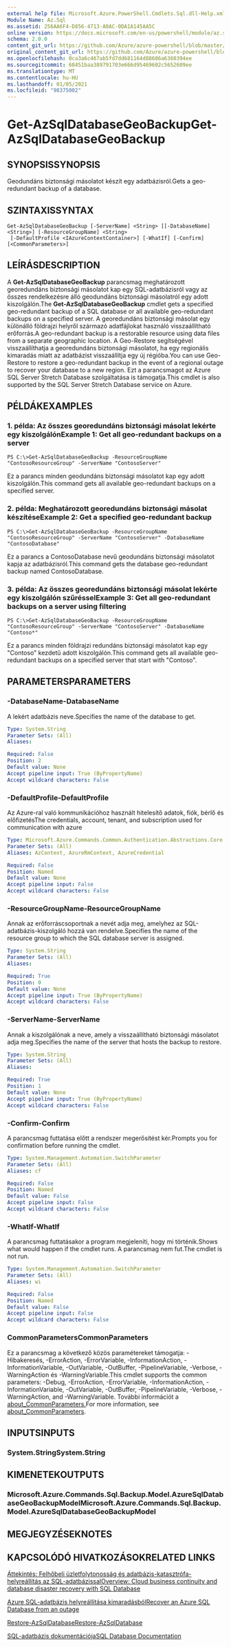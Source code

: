 ```yaml
---
external help file: Microsoft.Azure.PowerShell.Cmdlets.Sql.dll-Help.xml
Module Name: Az.Sql
ms.assetid: 256AA6F4-D856-4713-A0AC-0DA1A145AA5C
online version: https://docs.microsoft.com/en-us/powershell/module/az.sql/get-azsqldatabasegeobackup
schema: 2.0.0
content_git_url: https://github.com/Azure/azure-powershell/blob/master/src/Sql/Sql/help/Get-AzSqlDatabaseGeoBackup.md
original_content_git_url: https://github.com/Azure/azure-powershell/blob/master/src/Sql/Sql/help/Get-AzSqlDatabaseGeoBackup.md
ms.openlocfilehash: 0ca3a6c467ab5fd7dd681164d88686a6360394ee
ms.sourcegitcommit: 68451baa389791703e666d95469602c5652609ee
ms.translationtype: MT
ms.contentlocale: hu-HU
ms.lasthandoff: 01/05/2021
ms.locfileid: "98375002"
---
```

# <span data-ttu-id="82e07-101">Get-AzSqlDatabaseGeoBackup</span><span class="sxs-lookup"><span data-stu-id="82e07-101">Get-AzSqlDatabaseGeoBackup</span></span>

## <span data-ttu-id="82e07-102">SYNOPSIS</span><span class="sxs-lookup"><span data-stu-id="82e07-102">SYNOPSIS</span></span>
<span data-ttu-id="82e07-103">Geodundáns biztonsági másolatot készít egy adatbázisról.</span><span class="sxs-lookup"><span data-stu-id="82e07-103">Gets a geo-redundant backup of a database.</span></span>

## <span data-ttu-id="82e07-104">SZINTAXIS</span><span class="sxs-lookup"><span data-stu-id="82e07-104">SYNTAX</span></span>

```
Get-AzSqlDatabaseGeoBackup [-ServerName] <String> [[-DatabaseName] <String>] [-ResourceGroupName] <String>
 [-DefaultProfile <IAzureContextContainer>] [-WhatIf] [-Confirm] [<CommonParameters>]
```

## <span data-ttu-id="82e07-105">LEÍRÁS</span><span class="sxs-lookup"><span data-stu-id="82e07-105">DESCRIPTION</span></span>
<span data-ttu-id="82e07-106">A **Get-AzSqlDatabaseGeoBackup** parancsmag meghatározott georedundáns biztonsági másolatot kap egy SQL-adatbázisról vagy az összes rendelkezésre álló geodundáns biztonsági másolatról egy adott kiszolgálón.</span><span class="sxs-lookup"><span data-stu-id="82e07-106">The **Get-AzSqlDatabaseGeoBackup** cmdlet gets a specified geo-redundant backup of a SQL database or all available geo-redundant backups on a specified server.</span></span>
<span data-ttu-id="82e07-107">A georedundáns biztonsági másolat egy különálló földrajzi helyről származó adatfájlokat használó visszaállítható erőforrás.</span><span class="sxs-lookup"><span data-stu-id="82e07-107">A geo-redundant backup is a restorable resource using data files from a separate geographic location.</span></span>
<span data-ttu-id="82e07-108">A Geo-Restore segítségével visszaállíthatja a georedundáns biztonsági másolatot, ha egy regionális kimaradás miatt az adatbázist visszaállítja egy új régióba.</span><span class="sxs-lookup"><span data-stu-id="82e07-108">You can use Geo-Restore to restore a geo-redundant backup in the event of a regional outage to recover your database to a new region.</span></span>
<span data-ttu-id="82e07-109">Ezt a parancsmagot az Azure SQL Server Stretch Database szolgáltatása is támogatja.</span><span class="sxs-lookup"><span data-stu-id="82e07-109">This cmdlet is also supported by the SQL Server Stretch Database service on Azure.</span></span>

## <span data-ttu-id="82e07-110">PÉLDÁK</span><span class="sxs-lookup"><span data-stu-id="82e07-110">EXAMPLES</span></span>

### <span data-ttu-id="82e07-111">1. példa: Az összes georedundáns biztonsági másolat lekérte egy kiszolgálón</span><span class="sxs-lookup"><span data-stu-id="82e07-111">Example 1: Get all geo-redundant backups on a server</span></span>
```
PS C:\>Get-AzSqlDatabaseGeoBackup -ResourceGroupName "ContosoResourceGroup" -ServerName "ContosoServer"
```

<span data-ttu-id="82e07-112">Ez a parancs minden geodundáns biztonsági másolatot kap egy adott kiszolgálón.</span><span class="sxs-lookup"><span data-stu-id="82e07-112">This command gets all available geo-redundant backups on a specified server.</span></span>

### <span data-ttu-id="82e07-113">2. példa: Meghatározott georedundáns biztonsági másolat készítése</span><span class="sxs-lookup"><span data-stu-id="82e07-113">Example 2: Get a specified geo-redundant backup</span></span>
```
PS C:\>Get-AzSqlDatabaseGeoBackup -ResourceGroupName "ContosoResourceGroup" -ServerName "ContosoServer" -DatabaseName "ContosoDatabase"
```

<span data-ttu-id="82e07-114">Ez a parancs a ContosoDatabase nevű geodundáns biztonsági másolatot kapja az adatbázisról.</span><span class="sxs-lookup"><span data-stu-id="82e07-114">This command gets the database geo-redundant backup named ContosoDatabase.</span></span>

### <span data-ttu-id="82e07-115">3. példa: Az összes georedundáns biztonsági másolat lekérte egy kiszolgálón szűréssel</span><span class="sxs-lookup"><span data-stu-id="82e07-115">Example 3: Get all geo-redundant backups on a server using filtering</span></span>
```
PS C:\>Get-AzSqlDatabaseGeoBackup -ResourceGroupName "ContosoResourceGroup" -ServerName "ContosoServer" -DatabaseName "Contoso*"
```

<span data-ttu-id="82e07-116">Ez a parancs minden földrajzi redundáns biztonsági másolatot kap egy "Contoso" kezdetű adott kiszolgálón.</span><span class="sxs-lookup"><span data-stu-id="82e07-116">This command gets all available geo-redundant backups on a specified server that start with "Contoso".</span></span>

## <span data-ttu-id="82e07-117">PARAMETERS</span><span class="sxs-lookup"><span data-stu-id="82e07-117">PARAMETERS</span></span>

### <span data-ttu-id="82e07-118">-DatabaseName</span><span class="sxs-lookup"><span data-stu-id="82e07-118">-DatabaseName</span></span>
<span data-ttu-id="82e07-119">A lekért adatbázis neve.</span><span class="sxs-lookup"><span data-stu-id="82e07-119">Specifies the name of the database to get.</span></span>

```yaml
Type: System.String
Parameter Sets: (All)
Aliases:

Required: False
Position: 2
Default value: None
Accept pipeline input: True (ByPropertyName)
Accept wildcard characters: False
```

### <span data-ttu-id="82e07-120">-DefaultProfile</span><span class="sxs-lookup"><span data-stu-id="82e07-120">-DefaultProfile</span></span>
<span data-ttu-id="82e07-121">Az Azure-ral való kommunikációhoz használt hitelesítő adatok, fiók, bérlő és előfizetés</span><span class="sxs-lookup"><span data-stu-id="82e07-121">The credentials, account, tenant, and subscription used for communication with azure</span></span>

```yaml
Type: Microsoft.Azure.Commands.Common.Authentication.Abstractions.Core.IAzureContextContainer
Parameter Sets: (All)
Aliases: AzContext, AzureRmContext, AzureCredential

Required: False
Position: Named
Default value: None
Accept pipeline input: False
Accept wildcard characters: False
```

### <span data-ttu-id="82e07-122">-ResourceGroupName</span><span class="sxs-lookup"><span data-stu-id="82e07-122">-ResourceGroupName</span></span>
<span data-ttu-id="82e07-123">Annak az erőforráscsoportnak a nevét adja meg, amelyhez az SQL-adatbázis-kiszolgáló hozzá van rendelve.</span><span class="sxs-lookup"><span data-stu-id="82e07-123">Specifies the name of the resource group to which the SQL database server is assigned.</span></span>

```yaml
Type: System.String
Parameter Sets: (All)
Aliases:

Required: True
Position: 0
Default value: None
Accept pipeline input: True (ByPropertyName)
Accept wildcard characters: False
```

### <span data-ttu-id="82e07-124">-ServerName</span><span class="sxs-lookup"><span data-stu-id="82e07-124">-ServerName</span></span>
<span data-ttu-id="82e07-125">Annak a kiszolgálónak a neve, amely a visszaállítható biztonsági másolatot adja meg.</span><span class="sxs-lookup"><span data-stu-id="82e07-125">Specifies the name of the server that hosts the backup to restore.</span></span>

```yaml
Type: System.String
Parameter Sets: (All)
Aliases:

Required: True
Position: 1
Default value: None
Accept pipeline input: True (ByPropertyName)
Accept wildcard characters: False
```

### <span data-ttu-id="82e07-126">-Confirm</span><span class="sxs-lookup"><span data-stu-id="82e07-126">-Confirm</span></span>
<span data-ttu-id="82e07-127">A parancsmag futtatása előtt a rendszer megerősítést kér.</span><span class="sxs-lookup"><span data-stu-id="82e07-127">Prompts you for confirmation before running the cmdlet.</span></span>

```yaml
Type: System.Management.Automation.SwitchParameter
Parameter Sets: (All)
Aliases: cf

Required: False
Position: Named
Default value: False
Accept pipeline input: False
Accept wildcard characters: False
```

### <span data-ttu-id="82e07-128">-WhatIf</span><span class="sxs-lookup"><span data-stu-id="82e07-128">-WhatIf</span></span>
<span data-ttu-id="82e07-129">A parancsmag futtatásakor a program megjeleníti, hogy mi történik.</span><span class="sxs-lookup"><span data-stu-id="82e07-129">Shows what would happen if the cmdlet runs.</span></span>
<span data-ttu-id="82e07-130">A parancsmag nem fut.</span><span class="sxs-lookup"><span data-stu-id="82e07-130">The cmdlet is not run.</span></span>

```yaml
Type: System.Management.Automation.SwitchParameter
Parameter Sets: (All)
Aliases: wi

Required: False
Position: Named
Default value: False
Accept pipeline input: False
Accept wildcard characters: False
```

### <span data-ttu-id="82e07-131">CommonParameters</span><span class="sxs-lookup"><span data-stu-id="82e07-131">CommonParameters</span></span>
<span data-ttu-id="82e07-132">Ez a parancsmag a következő közös paramétereket támogatja: -Hibakeresés, -ErrorAction, -ErrorVariable, -InformationAction, -InformationVariable, -OutVariable, -OutBuffer, -PipelineVariable, -Verbose, -WarningAction és -WarningVariable.</span><span class="sxs-lookup"><span data-stu-id="82e07-132">This cmdlet supports the common parameters: -Debug, -ErrorAction, -ErrorVariable, -InformationAction, -InformationVariable, -OutVariable, -OutBuffer, -PipelineVariable, -Verbose, -WarningAction, and -WarningVariable.</span></span> <span data-ttu-id="82e07-133">További információt a [about_CommonParameters.](http://go.microsoft.com/fwlink/?LinkID=113216)</span><span class="sxs-lookup"><span data-stu-id="82e07-133">For more information, see [about_CommonParameters](http://go.microsoft.com/fwlink/?LinkID=113216).</span></span>

## <span data-ttu-id="82e07-134">INPUTS</span><span class="sxs-lookup"><span data-stu-id="82e07-134">INPUTS</span></span>

### <span data-ttu-id="82e07-135">System.String</span><span class="sxs-lookup"><span data-stu-id="82e07-135">System.String</span></span>

## <span data-ttu-id="82e07-136">KIMENETEK</span><span class="sxs-lookup"><span data-stu-id="82e07-136">OUTPUTS</span></span>

### <span data-ttu-id="82e07-137">Microsoft.Azure.Commands.Sql.Backup.Model.AzureSqlDatabaseGeoBackupModel</span><span class="sxs-lookup"><span data-stu-id="82e07-137">Microsoft.Azure.Commands.Sql.Backup.Model.AzureSqlDatabaseGeoBackupModel</span></span>

## <span data-ttu-id="82e07-138">MEGJEGYZÉSEK</span><span class="sxs-lookup"><span data-stu-id="82e07-138">NOTES</span></span>

## <span data-ttu-id="82e07-139">KAPCSOLÓDÓ HIVATKOZÁSOK</span><span class="sxs-lookup"><span data-stu-id="82e07-139">RELATED LINKS</span></span>

[<span data-ttu-id="82e07-140">Áttekintés: Felhőbeli üzletfolytonosság és adatbázis-katasztrófa-helyreállítás az SQL-adatbázissal</span><span class="sxs-lookup"><span data-stu-id="82e07-140">Overview: Cloud business continuity and database disaster recovery with SQL Database</span></span>](http://go.microsoft.com/fwlink/?LinkId=746881)

[<span data-ttu-id="82e07-141">Azure SQL-adatbázis helyreállítása kimaradásból</span><span class="sxs-lookup"><span data-stu-id="82e07-141">Recover an Azure SQL Database from an outage</span></span>](http://go.microsoft.com/fwlink/?LinkId=746882)

[<span data-ttu-id="82e07-142">Restore-AzSqlDatabase</span><span class="sxs-lookup"><span data-stu-id="82e07-142">Restore-AzSqlDatabase</span></span>](./Restore-AzSqlDatabase.md)

[<span data-ttu-id="82e07-143">SQL-adatbázis dokumentációja</span><span class="sxs-lookup"><span data-stu-id="82e07-143">SQL Database Documentation</span></span>](https://docs.microsoft.com/azure/sql-database/)
